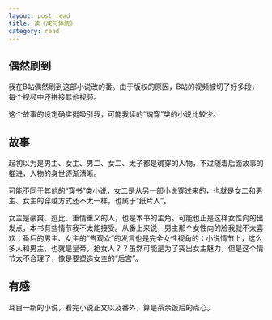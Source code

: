 ```yaml
---
layout: post_read
title: 读《成何体统》
category: read
---
```


## 偶然刷到

我在B站偶然刷到这部小说改的番。由于版权的原因，B站的视频被切了好多段，每个视频中还拼接其他视频。

这个故事的设定确实挺吸引我，可能我读的“魂穿”类的小说比较少。

## 故事

起初以为是男主、女主、男二、女二、太子都是魂穿的人物，不过随着后面故事的推进，人物的身世逐渐清晰。

可能不同于其他的“穿书”类小说，女二是从另一部小说穿过来的，也就是女二和男主、女主的穿越方式还不太一样，也属于“纸片人”。

女主是豪爽、逗比、重情重义的人，也是本书的主角。可能也正是这样女性向的出发点，本书有些情节我不太能接受。从番上来说，男主那个女性向的脸我就不太喜欢；番后的男主、女主的“告观众”的发言也是完全女性视角的；小说情节上，这么多人和男主，也就是皇帝，抢女人？？虽然可能是为了突出女主魅力，但是这个情节太不合理了，像是要塑造女主的“后宫”。

## 有感

耳目一新的小说，看完小说正文以及番外，算是茶余饭后的点心。
